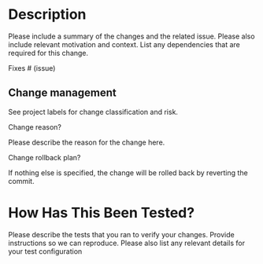 # Description

Please include a summary of the changes and the related issue. Please also include relevant motivation
and context. List any dependencies that are required for this change.

Fixes # (issue)

## Change management

See project labels for change classification and risk.

Change reason?

Please describe the reason for the change here.

Change rollback plan?

If nothing else is specified, the change will be rolled back by reverting the commit.

# How Has This Been Tested?

Please describe the tests that you ran to verify your changes. Provide instructions so we can reproduce. Please also
list any relevant details for your test configuration
